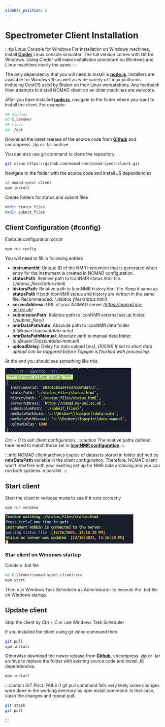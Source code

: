 ```yaml
---
sidebar_position: 2
---
```


# Spectrometer Client Installation

:::tip Linux Console for Windows
For installation on Windows machines, install **[Cmder](https://cmder.app/)** Linux console simulator. The full version comes with Git for Windows.
Using Cmder will make installation procedure on Windows and Linux machines nearly the same.
:::

The only dependency that you will need to install is **[node.js](https://nodejs.org/en/)**. Installers are available for Windows 10 as well as wide variety of Linux platforms including CentOS used by Bruker on their Linux workstations. Any feedback from attempts to install NOMAD client on an older machines are welcome.

After you have installed **[node.js](https://nodejs.org/en/)**, navigate to the folder where you want to install the client. For example:

```bash
## Windows
cd C:\Bruker
## Linux
cd  /opt
```

Download the latest release of the source code from **[Github](https://github.com/nomad-nmr/nomad-spect-client/releases)** and uncompress .zip or .tar archive

You can also use git command to clone the repository.

```bash
git clone https://github.com/nomad-nmr/nomad-spect-client.git
```

Navigate to the folder with the source code and install JS dependencies

```bash
cd nomad-spect-client
npm install
```

Create folders for status and submit files

```bash
mkdir status_files
mkdir submit_files
```

## Client Configuration {#config}

Execute configuration script

```bash
npm run config
```

You will need to fill in following entries

- **instrumentId**: Unique ID of the NMR instrument that is generated when entry for the instrument is created in NOMAD configuration.
- **statusPath**: Relative path to IconNMR status.html file. _(./status_files/status.html)_
- **historyPath**: Relative path to IconNMR history.html file. Keep it same as **statusPath** if both IconNMR status and history are written in the same file. Recommended. _(./status_files/status.html)_
- **serverAddress**: URL of your NOMAD server _(https://nomad.my-uni.ac.uk)_
- **submissionPath**: Relative path to IconNMR external set up folder. _(./submit_files/)_
- **nmrDataPathAuto**: Absolute path to IconNMR data folder. _(c:\Bruker\Topspin\data-auto)_
- **nmrDataPathManual**: Absolute path to manual data folder. _(c:\Bruker\Topspin\data-manual)_
- **uploadDelay**: Delay for data upload [ms]. _(10000) If set to short data upload can be triggered before Topspin is finished with processing._

At the end you should see something like this.

![Client Configuration](./assets/NOMAD_client_config.PNG)

_Ctrl + C_ to exit client configuration.
:::caution
The relative paths defined here need to match those set in **[IconNMR configuration](./IconNMR-configuration/)**.
:::

:::info
NOMAD client archives copies of datasets stored in folder defined by **nmrDataPath** variable in the client configuration. Therefore, NOMAD client won't interfere with your existing set up for NMR data archiving and you can run both systems in parallel.
:::

## Start client

Start the client in verbose mode to see if it runs correctly

```bash
npm run verbose
```

![Client Verbose Output](./assets/NOMAD_client_verbose.png)

### Star client on Windows startup

Create a .bat file

```bash
cd C:\Bruker\nomad-spect-client\src
npm start
```

Then use Windows Task Scheduler as Administrator to execute the .bat file on Windows startup.

## Update client

Stop the client by _Ctrl + C_ or use Windows Task Scheduler

If you installed the client using git clone command then

```bash
git pull
npm install
```

Otherwise download the newer release from **[Github](https://github.com/nomad-nmr/nomad-spect-client/releases)**, uncompress .zip or .tar archive to replace the folder with existing source code and install JS dependencies.

```bash
npm install
```

:::caution GIT PULL FAILS
If git pull command fails very likely some changes were done in the working directory by npm install command.
In that case, stash the changes and repeat pull.

```bash
git stash
git pull
```

:::
